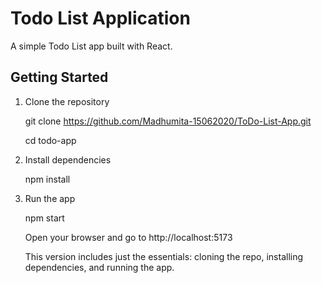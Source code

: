 
# Todo List Application
A simple Todo List app built with React.
## Getting Started

1. Clone the repository

   git clone https://github.com/Madhumita-15062020/ToDo-List-App.git

   cd todo-app

2. Install dependencies

   npm install

3. Run the app
   
   npm start

   Open your browser and go to http://localhost:5173

    This version includes just the essentials: cloning the repo, installing dependencies, and running the app.





